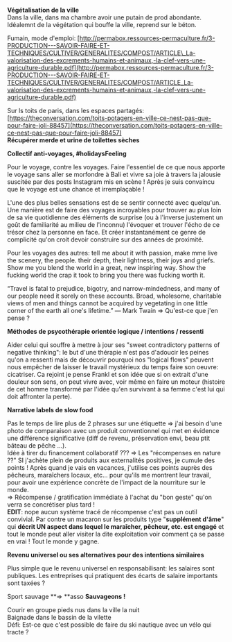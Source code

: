 **Végétalisation de la ville**  
Dans la ville, dans ma chambre avoir une putain de prod abondante. Idéalemnt de la végétation qui bouffe la ville, reprend sur le béton.

Fumain, mode d'emploi: [http://permabox.ressources-permaculture.fr/3-PRODUCTION---SAVOIR-FAIRE-ET-TECHNIQUES/CULTIVER/GENERALITES/COMPOST/ARTICLE\_La-valorisation-des-excrements-humains-et-animaux,-la-clef-vers-une-agriculture-durable.pdf](http://permabox.ressources-permaculture.fr/3-PRODUCTION---SAVOIR-FAIRE-ET-TECHNIQUES/CULTIVER/GENERALITES/COMPOST/ARTICLE_La-valorisation-des-excrements-humains-et-animaux,-la-clef-vers-une-agriculture-durable.pdf)

Sur ls toits de paris, dans les espaces partagés: [https://theconversation.com/toits-potagers-en-ville-ce-nest-pas-que-pour-faire-joli-88457](https://theconversation.com/toits-potagers-en-ville-ce-nest-pas-que-pour-faire-joli-88457)  
**Récupérer merde et urine de toilettes sèches**

**Collectif anti-voyages, \#holidaysFeeling**

Pour le voyage, contre les voyages. Faire l'essentiel de ce que nous apporte le voyage sans aller se morfondre à Bali et vivre sa joie à travers la jalousie suscitée par des posts Instagram mis en scène ! Après je suis convaincu que le voyage est une chance et irremplaçable !

L'une des plus belles sensations est de se sentir connecté avec quelqu'un. Une manière est de faire des voyages incroyables pour trouver au plus loin de sa vie quotidienne des éléments de surprise \(ou à l'inverse justement un goût de familiarité au milieu de l'inconnu\) l'évoquer et trouver l'écho de ce trésor chez la personne en face. Et créer instantanément ce genre de complicité qu'on croit devoir construire sur des années de proximité.

Pour les voyages des autres: tell me about it with passion, make mme live the scenery, the people. their depth, their lightness, their joys and griefs. Show me you blend the world in a great, new inspiring way. Show the fucking world the crap it took to bring you there was fucking worth it.

“Travel is fatal to prejudice, bigotry, and narrow-mindedness, and many of our people need it sorely on these accounts. Broad, wholesome, charitable views of men and things cannot be acquired by vegetating in one little corner of the earth all one's lifetime.” ― Mark Twain =&gt; Qu'est-ce que j'en pense ?

**Méthodes de psycothérapie orientée logique / intentions / ressenti**

Aider celui qui souffre à mettre à jour ses "sweet contradictory patterns of negative thinking": le but d'une thérapie n'est pas d'adoucir les peines qu'on a ressenti mais de découvrir pourquoi nos "logical flows" peuvent nous empêcher de laisser le travail mystérieux du temps faire son oeuvre: cicatriser. Ca rejoint je pense Frankl et son idée que si on extrait d'une douleur son sens, on peut vivre avec, voir même en faire un moteur \(histoire de cet homme transformé par l'idée qu'en survivant à sa femme c'est lui qui doit affronter la perte\).

**Narrative labels de slow food**

Pas le temps de lire plus de 2 phrases sur une étiquette =&gt; j'ai besoin d'une photo de comparaison avec un produit conventionnel qui met en évidence une différence significative \(diff de revenu, préservation envi, beau ptit bâteau de pêche ...\).  
Idée à tirer du financement collaboratif ??? =&gt; Les "récompenses en nature ??" SI j'achète plein de produits aux externalités positives, je cumule des points ! Après quand je vais en vacances, j'utilise ces points auprès des pêcheurs, maraîchers locaux, etc... pour qu'ils me montrent leur travail, pour avoir une expérience concrète de l'impact de la nourriture sur le monde.  
=&gt; Récompense / gratification immédiate à l'achat du "bon geste" qu'on verra se concrétiser plus tard !  
**EDIT**: nope aucun système tracé de récompense c'est pas un outil convivial. Par contre un macaron sur les produits type "**supplément d'âme**" qui **décrit UN aspect dans lequel le maraîcher, pêcheur, etc. est engagé** et tout le monde peut aller visiter la dite exploitation voir comment ça se passe en vrai ! Tout le monde y gagne.

**Revenu universel ou ses alternatives pour des intentions similaires**

Plus simple que le revenu universel en responsabilisant: les salaires sont publiques. Les entreprises qui pratiquent des écarts de salaire importants sont taxées ?

Sport sauvage **=&gt; **asso **Sauvageons !**

Courir en groupe pieds nus dans la ville la nuit  
Baignade dans le bassin de la vilette  
Défi: Est-ce que c'est possible de faire du ski nautique avec un vélo qui tracte ?

